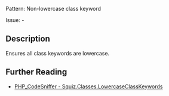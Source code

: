 Pattern: Non-lowercase class keyword

Issue: -

## Description

Ensures all class keywords are lowercase.

## Further Reading

* [PHP_CodeSniffer - Squiz.Classes.LowercaseClassKeywords](https://github.com/PHPCSStandards/PHP_CodeSniffer/blob/master/src/Standards/Squiz/Sniffs/Classes/LowercaseClassKeywordsSniff.php)